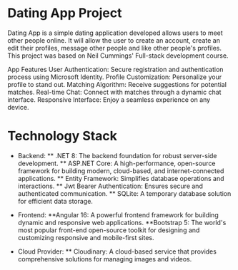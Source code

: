 # Dating App Project
Dating App is a simple dating application developed allows users to meet other people online. It will allow the user to create an account, create an edit their profiles, message other people and like other people's profiles.
This project was based on  Neil Cummings' Full-stack development course.

App Features
User Authentication: Secure registration and authentication process using Microsoft Identity.
Profile Customization: Personalize your profile to stand out.
Matching Algorithm: Receive suggestions for potential matches.
Real-time Chat: Connect with matches through a dynamic chat interface.
Responsive Interface: Enjoy a seamless experience on any device.

# Technology Stack
* Backend:
** .NET 8: The backend foundation for robust server-side development.
** ASP.NET Core: A high-performance, open-source framework for building modern, cloud-based, and internet-connected applications.
** Entity Framework: Simplifies database operations and interactions.
** Jwt Bearer Authentication: Ensures secure and authenticated communication.
** SQLite: A temporary database solution for efficient data storage.

* Frontend:
**Angular 16: A powerful frontend framework for building dynamic and responsive web applications.
**Bootstrap 5: The world's most popular front-end open-source toolkit for designing and customizing responsive and mobile-first sites.

* Cloud Provider:
** Cloudinary: A cloud-based service that provides comprehensive solutions for managing images and videos.
